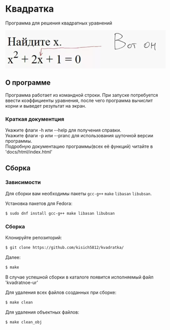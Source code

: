 # Квадратка

Программа для решения квадратных уравнений

![](./img/meme_math_find_x.jpg)

## О программе

Программа работает из командной строки. При запуске потребуется ввести коэффициенты уравнения, после чего программа вычислит корни и выведет результат на экран.

### Краткая документция

Укажите флаги -h или --help для получения справки.\
Укажите флаги -p или --pranc для использования шуточной версии программы.\
Подробную документацию программы(всех её функций) читайте в 'docs/html/index.html'

## Сборка

### Зависимости

Для сборки вам необходимы пакеты `gcc-g++` `make` `libasan` `libubsan`.

Установка пакетов для Fedora:
```sh
$ sudo dnf install gcc-g++ make libasan libubsan
```

### Сборка

Клонируйте репозиторий:
```sh
$ git clone https://github.com/kisich5812/kvadratka/
```

Далее:

```sh
$ make
```

В случае успешной сборки в каталоге появится исполняемый файл 'kvadratnoe-ur'

Для удаления всех файлов созданных при сборке:
```sh
$ make clean
```

Для удаления объектных файлов:
```sh
$ make clean_obj
```
